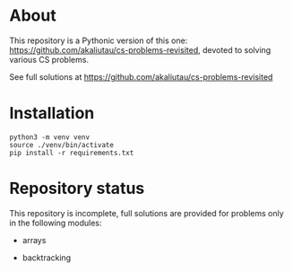 
# About

This repository is a Pythonic version of this one: https://github.com/akaliutau/cs-problems-revisited, devoted to solving various CS problems.

See full solutions at https://github.com/akaliutau/cs-problems-revisited

# Installation

```shell
python3 -m venv venv
source ./venv/bin/activate
pip install -r requirements.txt
```

# Repository status

This repository is incomplete, full solutions are provided for problems only in the following modules:

* arrays 

* backtracking




